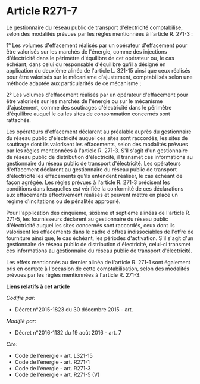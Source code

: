 # Article R271-7

Le gestionnaire du réseau public de transport d'électricité comptabilise, selon des modalités prévues par les règles
mentionnées à l'article R. 271-3 : 

1° Les volumes d'effacement réalisés par un opérateur d'effacement pour être valorisés sur les marchés de l'énergie, comme
des injections d'électricité dans le périmètre d'équilibre de cet opérateur ou, le cas échéant, dans celui du responsable
d'équilibre qu'il a désigné en application du deuxième alinéa de l'article L. 321-15 ainsi que ceux réalisés pour être
valorisés sur le mécanisme d'ajustement, comptabilisés selon une méthode adaptée aux particularités de ce mécanisme ; 

2° Les volumes d'effacement réalisés par un opérateur d'effacement pour être valorisés sur les marchés de l'énergie ou sur le
mécanisme d'ajustement, comme des soutirages d'électricité dans le périmètre d'équilibre auquel le ou les sites de
consommation concernés sont rattachés. 

Les opérateurs d'effacement déclarent au préalable auprès du gestionnaire du réseau public d'électricité auquel ces sites
sont raccordés, les sites de soutirage dont ils valorisent les effacements, selon des modalités prévues par les règles
mentionnées à l'article R. 271-3. S'il s'agit d'un gestionnaire de réseau public de distribution d'électricité, il transmet
ces informations au gestionnaire du réseau public de transport d'électricité. Les opérateurs d'effacement déclarent au
gestionnaire du réseau public de transport d'électricité les effacements qu'ils entendent réaliser, le cas échéant de façon
agrégée. Les règles prévues à l'article R. 271-3 précisent les conditions dans lesquelles est vérifiée la conformité de ces
déclarations aux effacements effectivement réalisés et peuvent mettre en place un régime d'incitations ou de pénalités
approprié. 

Pour l'application des cinquième, sixième et septième alinéas de l'article R. 271-5, les fournisseurs déclarent au
gestionnaire du réseau public d'électricité auquel les sites concernés sont raccordés, ceux dont ils valorisent les
effacements dans le cadre d'offres indissociables de l'offre de fourniture ainsi que, le cas échéant, les périodes
d'activation. S'il s'agit d'un gestionnaire de réseau public de distribution d'électricité, celui-ci transmet ces
informations au gestionnaire du réseau public de transport d'électricité. 

Les effets mentionnés au dernier alinéa de l'article R. 271-1 sont également pris en compte à l'occasion de cette
comptabilisation, selon des modalités prévues par les règles mentionnées à l'article R. 271-3.

**Liens relatifs à cet article**

_Codifié par_:

  - Décret n°2015-1823 du 30 décembre 2015 - art.

_Modifié par_:

  - Décret n°2016-1132 du 19 août 2016 - art. 7

_Cite_:

  - Code de l'énergie - art. L321-15
  - Code de l'énergie - art. R271-1
  - Code de l'énergie - art. R271-3
  - Code de l'énergie - art. R271-5 (V)
